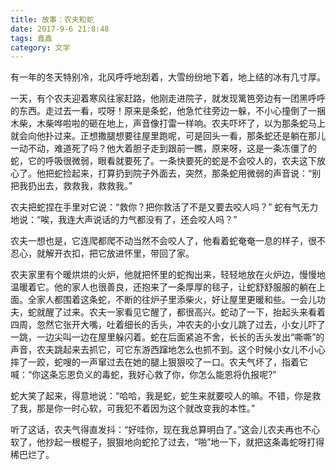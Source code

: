 ```yaml
---
title: 故事：农夫和蛇
date: 2017-9-6 21:8:48
tags: 鑫鑫
category: 文学
---
```

有一年的冬天特别冷，北风呼呼地刮着，大雪纷纷地下着，地上结的冰有几寸厚。

一天，有个农夫迎着寒风往家赶路，他刚走进院子，就发现篱笆旁边有一团黑呼呼的东西。走过去一看，哎呀！原来是条蛇，他急忙往旁边一躲，不小心撞倒了一捆木柴，木柴哗啦啦的砸在地上，声音像打雷一样响。农夫吓坏了，以为那条蛇马上就会向他扑过来。正想撒腿想要往屋里跑呢，可是回头一看，那条蛇还是躺在那儿一动不动，难道死了吗？他大着胆子走到跟前一瞧，原来呀，这是一条冻僵了的蛇，它的呼吸很微弱，眼看就要死了。一条快要死的蛇是不会咬人的，农夫这下放心了。他把蛇捡起来，打算扔到院子外面去，突然，那条蛇用微弱的声音说：“别把我扔出去，救救我，救救我。”

农夫把蛇捏在手里对它说：“救你？把你救活了不是又要去咬人吗？” 蛇有气无力地说：“唉，我连大声说话的力气都没有了，还会咬人吗？”

农夫一想也是，它连爬都爬不动当然不会咬人了，他看着蛇奄奄一息的样子，很不忍心，就解开衣扣，把它放进怀里，带回了家。

农夫家里有个暖烘烘的火炉，他就把怀里的蛇掏出来，轻轻地放在火炉边，慢慢地温暖着它。他的家人也很善良，还抱来了一条厚厚的毯子，让蛇舒舒服服的躺在上面。全家人都围着这条蛇，不断的往炉子里添柴火，好让屋里更暖和些。一会儿功夫，蛇就醒了过来。农夫一家看见它醒了，都很高兴。蛇动了一下，抬起头来看着四周，忽然它张开大嘴，吐着细长的舌头，冲农夫的小女儿跳了过去，小女儿吓了一跳，一边尖叫一边在屋里躲闪着。蛇在后面紧追不舍，长长的舌头发出“嘶嘶”的声音，农夫跳起来去抓它，可它东游西蹿地怎么也抓不到。这个时候小女儿不小心摔了一跤，蛇嗖的一声窜过去在她的腿上狠狠咬了一口。农夫气坏了，指着它喊：“你这条忘恩负义的毒蛇，我好心救了你，你怎么能恩将仇报呢?”

蛇大笑了起来，得意地说：“哈哈，我是蛇，蛇生来就要咬人的嘛。不错，你是救了我，那是你一时心软，可我犯不着因为这个就改变我的本性。”

听了这话，农夫气得直发抖：“好哇你，现在我总算明白了。”这会儿农夫再也不心软了，他抄起一根棍子，狠狠地向蛇抡了过去，“啪”地一下，就把这条毒蛇呀打得稀巴烂了。